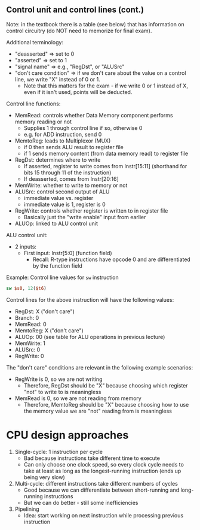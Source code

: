 ## Control unit and control lines (cont.)

Note: in the textbook there is a table (see below) that has information on control circuitry (do NOT need to memorize for final exam).

Additional terminology:

- "deasserted" => set to 0
- "asserted" => set to 1
- "signal name" => e.g., "RegDst", or "ALUSrc"
- "don't care condition" => if we don't care about the value on a control line, we write "X" instead of 0 or 1. 
  - Note that this matters for the exam - if we write 0 or 1 instead of X, even if it isn't used, points will be deducted.

Control line functions:

- MemRead: controls whether Data Memory component performs memory reading or not
  - Supplies 1 through control line if so, otherwise 0
  - e.g. for ADD instruction, send 0
- MemtoReg: leads to Multiplexor (MUX)
  - if 0 then sends ALU result to register file
  - if 1 sends memory content (from data memory read) to register file
- RegDst: determines where to write
  - If asserted, register to write comes from Instr[15:11] (shorthand for bits 15 through 11 of the instruction)
  - If deasserted, comes from Instr[20:16]
- MemWrite: whether to write to memory or not
- ALUSrc: control second output of ALU
  - immediate value vs. register
  - immediate value is 1, register is 0
- RegWrite: controls whether register is written to in register file
  - Basically just the "write enable" input from earlier
- ALUOp: linked to ALU control unit

ALU control unit:

- 2 inputs:
  - First input: Instr[5:0] (function field)
    - Recall: R-type instructions have opcode 0 and are differentiated by the function field

Example: Control line values for `sw` instruction

```mips
sw $s0, 12($t6)
```

Control lines for the above instruction will have the following values:

- RegDst: X ("don't care")
- Branch: 0
- MemRead: 0
- MemtoReg: X ("don't care")
- ALUOp: 00 (see table for ALU operations in previous lecture)
- MemWrite: 1
- ALUSrc: 0
- RegWrite: 0


The "don't care" conditions are relevant in the following example scenarios:

- RegWrite is 0, so we are not writing
  - Therefore, RegDst should be "X" because choosing which register "not" to write to is meaningless
- MemRead is 0, so we are not reading from memory
  - Therefore, MemtoReg should be "X" because choosing how to use the memory value we are "not" reading from is meaningless

# CPU design approaches

1. Single-cycle: 1 instruction per cycle
   - Bad because instructions take different time to execute
   - Can only choose one clock speed, so every clock cycle needs to take at least as long as the longest-running instruction (ends up being very slow)
2. Multi-cycle: different instructions take different numbers of cycles
   - Good because we can differentiate between short-running and long-running instructions
   - But we can do better - still some inefficiencies
3. Pipelining
   - Idea: start working on next instruction while processing previous instruction